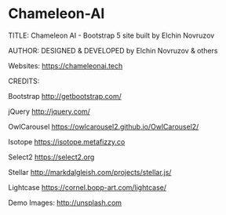 # Chameleon-AI
TITLE: 
Chameleon AI - Bootstrap 5 site built by Elchin Novruzov

AUTHOR:
DESIGNED & DEVELOPED by Elchin Novruzov & others

Websites: https://chameleonai.tech


CREDITS:

Bootstrap
http://getbootstrap.com/

jQuery
http://jquery.com/

OwlCarousel
https://owlcarousel2.github.io/OwlCarousel2/

Isotope
https://isotope.metafizzy.co

Select2
https://select2.org

Stellar
http://markdalgleish.com/projects/stellar.js/

Lightcase
https://cornel.bopp-art.com/lightcase/

Demo Images:
http://unsplash.com

